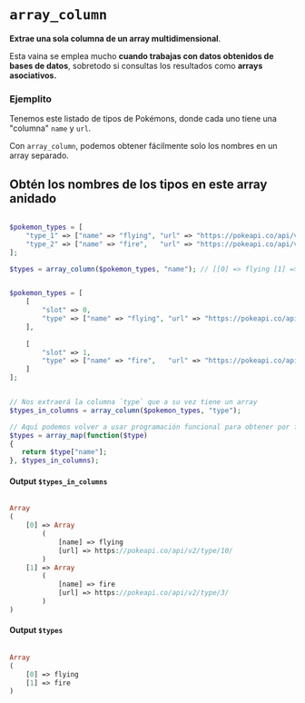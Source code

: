 # `array_column`

__Extrae una sola columna de un array multidimensional__. 

Esta vaina se emplea mucho __cuando trabajas con datos obtenidos de bases de datos__, sobretodo si consultas los resultados como __arrays asociativos.__

### Ejemplito
Tenemos este listado de tipos de Pokémons, donde cada uno tiene una "columna" `name` y `url`.

Con `array_column`, podemos obtener fácilmente solo los nombres en un array separado.

## Obtén los nombres de los tipos en este array anidado 

```php

$pokemon_types = [
    "type_1" => ["name" => "flying", "url" => "https://pokeapi.co/api/v2/type/10/"],
    "type_2" => ["name" => "fire",   "url" => "https://pokeapi.co/api/v2/type/3/"]
];

$types = array_column($pokemon_types, "name"); // [[0] => flying [1] => fire]

```


```php

$pokemon_types = [
    [
        "slot" => 0, 
        "type" => ["name" => "flying", "url" => "https://pokeapi.co/api/v2/type/10/"]
    ],
                
    [
        "slot" => 1,
        "type" => ["name" => "fire",   "url" => "https://pokeapi.co/api/v2/type/3/"]
    ]
];


// Nos extraerá la columna `type` que a su vez tiene un array
$types_in_columns = array_column($pokemon_types, "type"); 

// Aquí podemos volver a usar programación funcional para obtener por fin los valores de los tipos
$types = array_map(function($type)
{
   return $type["name"]; 
}, $types_in_columns);

```

#### Output `$types_in_columns`

```php

Array
(
    [0] => Array
        (
            [name] => flying
            [url] => https://pokeapi.co/api/v2/type/10/
        )
    [1] => Array
        (
            [name] => fire
            [url] => https://pokeapi.co/api/v2/type/3/
        )
)

```
#### Output `$types`

```php

Array
(
    [0] => flying
    [1] => fire
)

```
